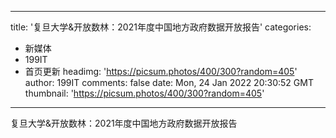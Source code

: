 
---
title: '复旦大学&开放数林：2021年度中国地方政府数据开放报告'
categories: 
 - 新媒体
 - 199IT
 - 首页更新
headimg: 'https://picsum.photos/400/300?random=405'
author: 199IT
comments: false
date: Mon, 24 Jan 2022 20:30:52 GMT
thumbnail: 'https://picsum.photos/400/300?random=405'
---

<div>   
复旦大学&开放数林：2021年度中国地方政府数据开放报告  
</div>
            